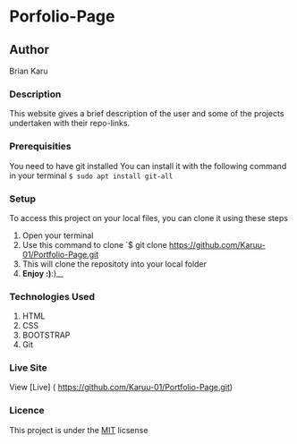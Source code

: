 # Porfolio-Page
## Author
Brian Karu
### Description
This website gives a brief description of the user and some of the projects undertaken with their repo-links.
### Prerequisities
You need to have git installed
You can install it with the following command in your terminal
`$ sudo apt install git-all`
### Setup
To access this project on your local files, you can clone it using these steps
1. Open your terminal
1. Use this command to clone `$ git clone
 https://github.com/Karuu-01/Portfolio-Page.git
1. This will clone the repositoty into your local folder
1. __Enjoy :)__:)__
### Technologies Used
1. HTML
1. CSS
1. BOOTSTRAP
1. Git
### Live Site
View [Live] ( https://github.com/Karuu-01/Portfolio-Page.git)
### Licence
This project is under the  [MIT](license) licsense